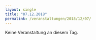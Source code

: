 ```yaml
---
layout: single
title: "07.12.2018"
permalink: /veranstaltungen/2018/12/07/
---
```


Keine Veranstaltung an diesem Tag.
